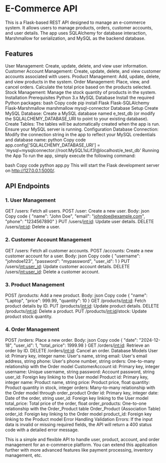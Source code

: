 # E-Commerce API

This is a Flask-based REST API designed to manage an e-commerce system. It allows users to manage products, orders, customer accounts, and user details. The app uses SQLAlchemy for database interaction, Marshmallow for serialization, and MySQL as the backend database.

## Features
User Management: Create, update, delete, and view user information.
Customer Account Management: Create, update, delete, and view customer accounts associated with users.
Product Management: Add, update, delete, and view products in the system.
Order Management: Place, view, and cancel orders. Calculate the total price based on the products selected.
Stock Management: Manage the stock quantity of products in the system.
Installation
Prerequisites
Python 3.x
MySQL Database
Install the required Python packages:
bash
Copy code
pip install Flask Flask-SQLAlchemy Flask-Marshmallow marshmallow mysql-connector
Database Setup
Create MySQL Database: Create a MySQL database named e_test_db (or modify the SQLALCHEMY_DATABASE_URI to point to your existing database).
Create Tables: The tables will be automatically created when the app is run. Ensure your MySQL server is running.
Configuration
Database Connection: Modify the connection string in the app to reflect your MySQL credentials and database name:
python
Copy code
app.config['SQLALCHEMY_DATABASE_URI'] = 'mysql+mysqlconnector://root:MySQL1sLif3!@localhost/e_test_db'
Running the App
To run the app, simply execute the following command:

bash
Copy code
python app.py
This will start the Flask development server on http://127.0.0.1:5000/.

## API Endpoints
### 1. User Management
GET /users: Fetch all users.
POST /user: Create a new user.
Body:
json
Copy code
{
  "name": "John Doe",
  "email": "johndoe@example.com",
  "phone": "1234567890"
}
PUT /users/<int:id>: Update user details.
DELETE /users/<int:id>: Delete a user.
### 2. Customer Account Management
GET /users: Fetch all customer accounts.
POST /accounts: Create a new customer account for a user.
Body:
json
Copy code
{
  "username": "johndoe123",
  "password": "mypassword",
  "user_id": 1
}
PUT /users/<int:user_id>: Update customer account details.
DELETE /users/<int:user_id>: Delete a customer account.
### 3. Product Management
POST /products: Add a new product.
Body:
json
Copy code
{
  "name": "Laptop",
  "price": 999.99,
  "quantity": 10
}
GET /products/<int:id>: Fetch product details by ID.
PUT /products/<int:id>: Update product details.
DELETE /products/<int:id>: Delete a product.
PUT /products/<int:id>/stock: Update product stock quantity.
### 4. Order Management
POST /orders: Place a new order.
Body:
json
Copy code
{
  "date": "2024-12-18",
  "user_id": 1,
  "total_price": 1999.98
}
GET /orders/<int:id>: Retrieve an order by ID.
DELETE /orders/<int:id>: Cancel an order.
Database Models
User
id: Primary key, integer
name: User's name, string
email: User's email address, string
phone: User's phone number, string
orders: One-to-many relationship with the Order model
CustomerAccount
id: Primary key, integer
username: Unique username, string
password: Account password, string
user_id: Foreign key linking to the User model
Product
id: Primary key, integer
name: Product name, string
price: Product price, float
quantity: Product quantity in stock, integer
orders: Many-to-many relationship with the Order model through order_product
Order
id: Primary key, integer
date: Date of the order, string
user_id: Foreign key linking to the User model
total_price: Total price of the order, float
order_products: One-to-one relationship with the Order_Product table
Order_Product (Association Table)
order_id: Foreign key linking to the Order model
product_id: Foreign key linking to the Product model
Error Handling
Validation Errors: If the input data is invalid or missing required fields, the API will return a 400 status code with a detailed error message.



This is a simple and flexible API to handle user, product, account, and order management for an e-commerce platform. You can extend this application further with more advanced features like payment processing, inventory management, etc.
